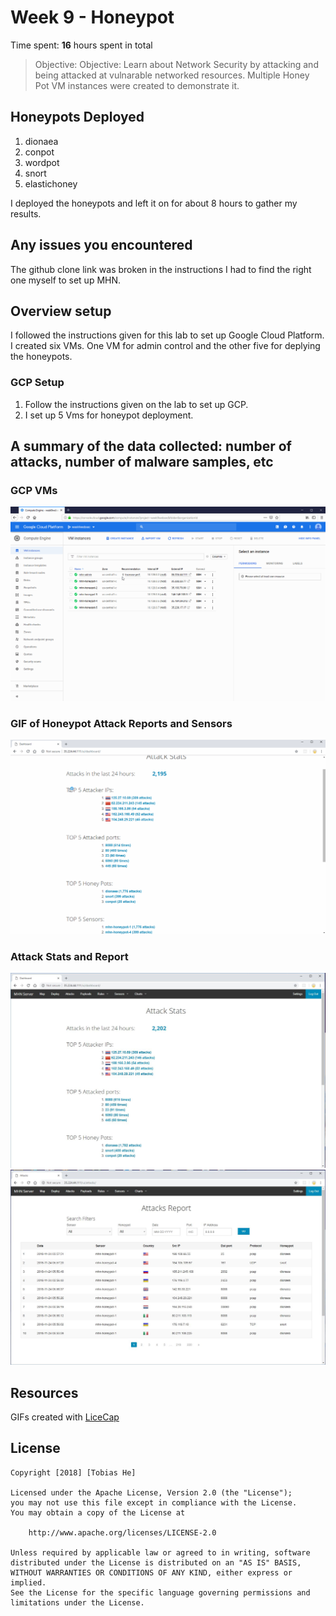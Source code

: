 # Week 9 - Honeypot

Time spent: **16** hours spent in total

> Objective: Objective: Learn about Network Security by attacking and being attacked at vulnarable networked resources. Multiple Honey Pot VM instances were created to demonstrate it.

## Honeypots Deployed
1. dionaea
2. conpot
3. wordpot
4. snort
5. elastichoney

I deployed the honeypots and left it on for about 8 hours to gather my results.

## Any issues you encountered
The github clone link was broken in the instructions I had to find the right one myself to set up MHN.

## Overview setup
I followed the instructions given for this lab to set up Google Cloud Platform. I created six VMs. One VM for admin control and the other five for deplying the honeypots.

### GCP Setup
1. Follow the instructions given on the lab to set up GCP.
2. I set up 5 Vms for honeypot deployment.

## A summary of the data collected: number of attacks, number of malware samples, etc

### GCP VMs
![](https://github.com/hetobias/Week9-WebSecurity/blob/master/GCPVms.gif)

### GIF of Honeypot Attack Reports and Sensors
![](https://github.com/hetobias/Week9-WebSecurity/blob/master/honeypotattacks.gif)

### Attack Stats and Report
![](https://github.com/hetobias/Week9-WebSecurity/blob/master/honeypotsttackstats.JPG)
![](https://github.com/hetobias/Week9-WebSecurity/blob/master/honeycapattacks.JPG)

## Resources
GIFs created with [LiceCap](https://www.cockos.com/licecap/)

## License

    Copyright [2018] [Tobias He]

    Licensed under the Apache License, Version 2.0 (the "License");
    you may not use this file except in compliance with the License.
    You may obtain a copy of the License at

        http://www.apache.org/licenses/LICENSE-2.0

    Unless required by applicable law or agreed to in writing, software
    distributed under the License is distributed on an "AS IS" BASIS,
    WITHOUT WARRANTIES OR CONDITIONS OF ANY KIND, either express or implied.
    See the License for the specific language governing permissions and
    limitations under the License.






